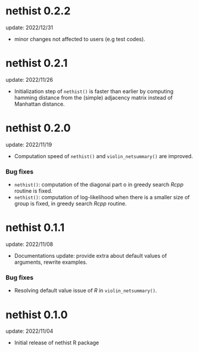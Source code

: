 # nethist 0.2.2

update: 2022/12/31


* minor changes not affected to users (e.g test codes).

# nethist 0.2.1

update: 2022/11/26

* Initialization step of `nethist()` is faster than earlier by computing hamming distance from the (simple) adjacency matrix instead of Manhattan distance.


# nethist 0.2.0 

update: 2022/11/19

*   Computation speed of `nethist()` and `violin_netsummary()` are improved. 

### Bug fixes

*   `nethist()`: computation of the diagonal part o in greedy search  *Rcpp* routine is fixed.
*   `nethist()`: computation of log-likelihood when there is a smaller size of group is fixed, in greedy search  *Rcpp* routine.

# nethist 0.1.1 

update: 2022/11/08

*   Documentations update: provide extra about default values of arguments, rewrite examples.

### Bug fixes

*   Resolving default value issue of *R* in `violin_netsummary()`.


# nethist 0.1.0 

update: 2022/11/04

*   Initial release of nethist R package
   
